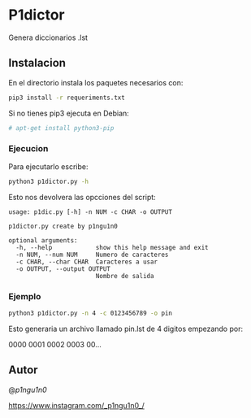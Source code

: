 # P1dictor

Genera diccionarios .lst

## Instalacion

En el directorio instala los paquetes necesarios con:

```sh
pip3 install -r requeriments.txt
```

Si no tienes pip3 ejecuta en Debian:

```sh
# apt-get install python3-pip
```

### Ejecucion

Para ejecutarlo escribe:

```sh
python3 p1dictor.py -h
```

Esto nos devolvera las opcciones del script:

```ascii
usage: p1dic.py [-h] -n NUM -c CHAR -o OUTPUT

p1dictor.py create by p1ngu1n0

optional arguments:
  -h, --help            show this help message and exit
  -n NUM, --num NUM     Numero de caracteres
  -c CHAR, --char CHAR  Caracteres a usar
  -o OUTPUT, --output OUTPUT
                        Nombre de salida
```
### Ejemplo

```sh
python3 p1dictor.py -n 4 -c 0123456789 -o pin
```

Esto generaria un archivo llamado pin.lst de 4 digitos empezando por:

0000
0001
0002
0003
00...

## Autor

@_p1ngu1n0_

https://www.instagram.com/_p1ngu1n0_/
